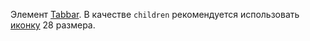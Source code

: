 Элемент [Tabbar](#!/Tabbar). В качестве `children` рекомендуется использовать [иконку](https://vkcom.github.io/icons) 28 размера.
